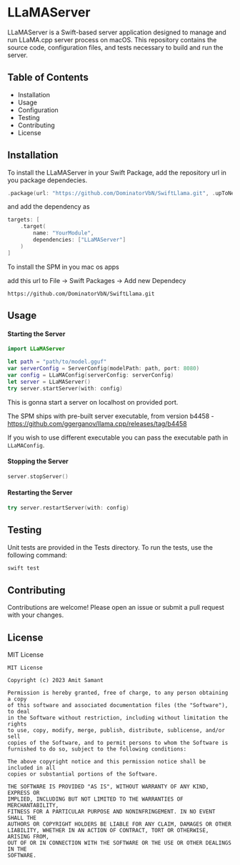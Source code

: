 # LLaMAServer

LLaMAServer is a Swift-based server application designed to manage and run LLaMA.cpp server process on macOS. This repository contains the source code, configuration files, and tests necessary to build and run the server.

## Table of Contents

- Installation
- Usage
- Configuration
- Testing
- Contributing
- License

## Installation

To install the LLaMAServer in your Swift Package, add the repository url in you package dependecies.

```swift
.package(url: "https://github.com/DominatorVbN/SwiftLlama.git", .upToNextMajor(from: "0.0.1"))
```

and add the dependency as

```swift
targets: [
    .target(
        name: "YourModule",
        dependencies: ["LLaMAServer"]
    )
]
```

To install the SPM in you mac os apps

add this url to File -> Swift Packages -> Add new Dependecy

```
https://github.com/DominatorVbN/SwiftLlama.git
```

## Usage

#### Starting the Server

```swift
import LLaMAServer

let path = "path/to/model.gguf"
var serverConfig = ServerConfig(modelPath: path, port: 8080)
var config = LLaMAConfig(serverConfig: serverConfig)
let server = LLaMAServer()
try server.startServer(with: config)
```

This is gonna start a server on localhost on provided port.

The SPM ships with pre-built server executable, from version b4458 - https://github.com/ggerganov/llama.cpp/releases/tag/b4458

If you wish to use different executable you can pass the executable path in `LLaMAConfig`.

#### Stopping the Server

``` swift
server.stopServer()
```

#### Restarting the Server

``` swift
try server.restartServer(with: config)
```

## Testing

Unit tests are provided in the Tests directory. To run the tests, use the following command:

``` bash
swift test
```

## Contributing
Contributions are welcome! Please open an issue or submit a pull request with your changes.

## License

MIT License
```
MIT License

Copyright (c) 2023 Amit Samant

Permission is hereby granted, free of charge, to any person obtaining a copy
of this software and associated documentation files (the "Software"), to deal
in the Software without restriction, including without limitation the rights
to use, copy, modify, merge, publish, distribute, sublicense, and/or sell
copies of the Software, and to permit persons to whom the Software is
furnished to do so, subject to the following conditions:

The above copyright notice and this permission notice shall be included in all
copies or substantial portions of the Software.

THE SOFTWARE IS PROVIDED "AS IS", WITHOUT WARRANTY OF ANY KIND, EXPRESS OR
IMPLIED, INCLUDING BUT NOT LIMITED TO THE WARRANTIES OF MERCHANTABILITY,
FITNESS FOR A PARTICULAR PURPOSE AND NONINFRINGEMENT. IN NO EVENT SHALL THE
AUTHORS OR COPYRIGHT HOLDERS BE LIABLE FOR ANY CLAIM, DAMAGES OR OTHER
LIABILITY, WHETHER IN AN ACTION OF CONTRACT, TORT OR OTHERWISE, ARISING FROM,
OUT OF OR IN CONNECTION WITH THE SOFTWARE OR THE USE OR OTHER DEALINGS IN THE
SOFTWARE.
```


